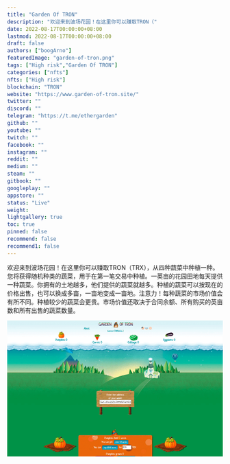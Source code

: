 ```yaml
---
title: "Garden Of TRON"
description: "欢迎来到波场花园！在这里你可以赚取TRON（"
date: 2022-08-17T00:00:00+08:00
lastmod: 2022-08-17T00:00:00+08:00
draft: false
authors: ["boogArno"]
featuredImage: "garden-of-tron.png"
tags: ["High risk","Garden Of TRON"]
categories: ["nfts"]
nfts: ["High risk"]
blockchain: "TRON"
website: "https://www.garden-of-tron.site/"
twitter: ""
discord: ""
telegram: "https://t.me/ethergarden"
github: ""
youtube: ""
twitch: ""
facebook: ""
instagram: ""
reddit: ""
medium: ""
steam: ""
gitbook: ""
googleplay: ""
appstore: ""
status: "Live"
weight: 
lightgallery: true
toc: true
pinned: false
recommend: false
recommend1: false
---
```

欢迎来到波场花园！在这里你可以赚取TRON（TRX），从四种蔬菜中种植一种。您将获得随机种类的蔬菜，用于在第一笔交易中种植。一英亩的花园田地每天提供一种蔬菜。你拥有的土地越多，他们提供的蔬菜就越多。种植的蔬菜可以按现在的价格出售，也可以换成多亩，一亩地变成一亩地。注意力！每种蔬菜的市场价值会有所不同。种植较少的蔬菜会更贵。市场价值还取决于合同余额、所有购买的英亩数和所有出售的蔬菜数量。

![gardenoftron-dapp-high-risk-tron-image1_f0abadc4a02d26d887a064e9aa6bafe3](gardenoftron-dapp-high-risk-tron-image1_f0abadc4a02d26d887a064e9aa6bafe3.png)
